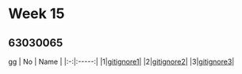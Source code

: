 # Week 15

## 63030065

gg
| No | Name |
|:-:|:-----:|
|1|[gitignore1](https://github.com/Pimlapus/gitignore1)|
|2|[gitignore2](https://github.com/Pimlapus/gitignore2)|
|3|[gitignore3](https://github.com/Pimlapus/gitignore3)|
